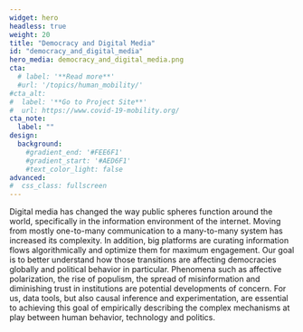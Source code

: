 ```yaml
---
widget: hero
headless: true
weight: 20
title: "Democracy and Digital Media"
id: "democracy_and_digital_media"
hero_media: democracy_and_digital_media.png
cta:
  # label: '**Read more**'
  #url: '/topics/human_mobility/'
#cta_alt:
#  label: '**Go to Project Site**'
#  url: https://www.covid-19-mobility.org/
cta_note:
  label: ""
design:
  background:
    #gradient_end: '#FEE6F1'
    #gradient_start: '#AED6F1'
    #text_color_light: false
advanced:
#  css_class: fullscreen
---
```


Digital media has changed the way public spheres function around the world, specifically in the information environment of the internet. Moving from mostly one-to-many communication to a many-to-many system has increased its complexity. In addition, big platforms are curating information flows algorithmically and optimize them for maximum engagement. Our goal is to better understand how those transitions are affecting democracies globally and political behavior in particular. Phenomena such as affective polarization, the rise of populism, the spread of misinformation and diminishing trust in institutions are potential developments of concern. For us, data tools, but also causal inference and experimentation, are essential to achieving this goal of empirically describing the complex mechanisms at play between human behavior, technology and politics.
